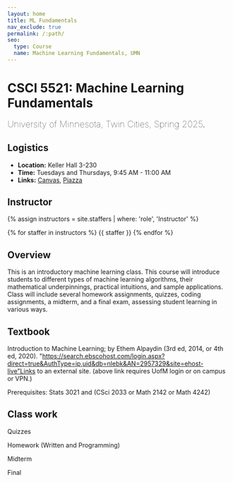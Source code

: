 ```yaml
---
layout: home
title: ML Fundamentals
nav_exclude: true
permalink: /:path/
seo:
  type: Course
  name: Machine Learning Fundamentals, UMN
---
```


# CSCI 5521: Machine Learning Fundamentals
<span style="font-weight: lighter; font-size: 20px">University of Minnesota, Twin Cities, Spring 2025</span>.

## Logistics

  <ul>
        <li><strong>Location:</strong> 	Keller Hall 3-230</li>
        <li><strong>Time:</strong> Tuesdays and Thursdays, 9:45 AM - 11:00 AM</li>
        <li><strong>Links:</strong> 
          <a href="https://canvas.umn.edu/courses/483222" target="https://canvas.umn.edu/courses/483222">Canvas</a>, 
          <a href="https://piazza.com/class/m62lzw04vc9q" target="https://piazza.com/class/m62lzw04vc9q">Piazza</a>
        </li>
  </ul>


## Instructor

<div>

{% assign instructors = site.staffers | where: 'role', 'Instructor' %}
<div class="role">
  {% for staffer in instructors %}
  {{ staffer }}
  {% endfor %}

</div>


## Overview

This is an introductory machine learning class. This course will introduce students to different types of machine learning algorithms, their mathematical underpinnings, practical intuitions, and sample applications. Class will include several homework assignments, quizzes, coding assignments, a midterm, and a final exam, assessing student learning in various ways.

 

## Textbook

Introduction to Machine Learning; by Ethem Alpaydin (3rd ed, 2014, or 4th ed, 2020).
"https://search.ebscohost.com/login.aspx?direct=true&AuthType=ip,uid&db=nlebk&AN=2957329&site=ehost-live"Links to an external site.
(above link requires UofM login or on campus or VPN.)
 

Prerequisites: Stats 3021 and (CSci 2033 or Math 2142 or Math 4242)


## Class work

Quizzes

Homework (Written and Programming)

Midterm

Final



